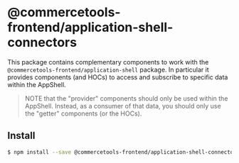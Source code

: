 # @commercetools-frontend/application-shell-connectors

This package contains complementary components to work with the `@commercetools-frontend/application-shell` package.
In particular it provides components (and HOCs) to access and subscribe to specific data within the AppShell.

> NOTE that the "provider" components should only be used within the AppShell. Instead, as a consumer of that data, you should only use the "getter" components (or the HOCs).

## Install

```bash
$ npm install --save @commercetools-frontend/application-shell-connectors
```
